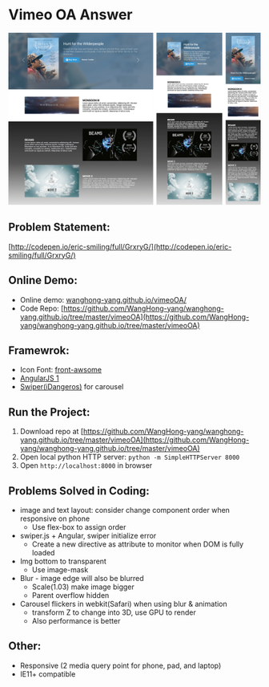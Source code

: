 # Vimeo OA Answer

![](./SCREENSHOT.png)

## Problem Statement:

[http://codepen.io/eric-smiling/full/GrxryG/](http://codepen.io/eric-smiling/full/GrxryG/)

## Online Demo:

+ Online demo: [wanghong-yang.github.io/vimeoOA/](wanghong-yang.github.io/vimeoOA/)
+ Code Repo: [https://github.com/WangHong-yang/wanghong-yang.github.io/tree/master/vimeoOA](https://github.com/WangHong-yang/wanghong-yang.github.io/tree/master/vimeoOA)

## Framewrok:

+ Icon Font: [front-awsome](http://fontawesome.io/)
+ [AngularJS 1](https://angularjs.org/)
+ [Swiper(iDangeros)](http://idangero.us/swiper/#.WJecS7YrKRs) for carousel

## Run the Project:

1. Download repo at [https://github.com/WangHong-yang/wanghong-yang.github.io/tree/master/vimeoOA](https://github.com/WangHong-yang/wanghong-yang.github.io/tree/master/vimeoOA)
2. Open local python HTTP server:  `python -m SimpleHTTPServer 8000`
3. Open `http://localhost:8000` in browser

## Problems Solved in Coding:

+ image and text layout: consider change component order when responsive on phone
  + Use flex-box to assign order
+ swiper.js + Angular, swiper initialize error
  + Create a new directive as attribute to monitor when DOM is fully loaded
+ Img bottom to transparent
  + Use image-mask
+ Blur - image edge will also be blurred
  + Scale(1.03) make image bigger
  + Parent overflow hidden
+ Carousel flickers in webkit(Safari) when using blur & animation
  + transform Z to change into 3D, use GPU to render 
  + Also performance is better

## Other:

+ Responsive (2 media query point for phone, pad, and laptop)
+ IE11+ compatible